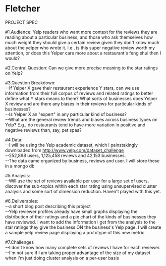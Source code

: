 Fletcher
========

PROJECT SPEC

#1.Audience:
Yelp readers who want more context for the reviews they are reading about a particular business, and those who
ask themselves how much weight they should give a certain review given they don't know much about the yelper who 
wrote it. I.e., is this super negative review worth my attention, or does this Yelper care more about 
a restaurant's feng shui then I would?

#2.Central Question:
Can we give more precise meaning to the star ratings on Yelp? 

#3.Question Breakdown:
<br>--If Yelper X gave their restaurant experience Y stars, can we use information from their full corpus 
of reviews and related ratings to better define what Y stars means to them?
<br-->What sorts of businesses does Yelper X review and are there any biases in their reviews for particular kinds of businesses?
<br>--Is Yelper X an "expert" in any particular kind of business?
<br>--What are the general review trends and biases across business types on Yelp? E.g., do restaurants tend to have more variation in positive and negative reviews than, say, pet spas?

#4.Data:
<br>--I will be using the Yelp academic dataset, which I painstakingly downloaded from http://www.yelp.com/dataset_challenge
<br>--252,898 users, 1,125,458 reviews and 42,153 businesses.
<br>--The data came organized by business, reviews and user. I will store these in a mongo db 

#5.Analysis:
<br>--Will use the set of reviews available per user for a large set of users, discover the sub-topics within each star rating using unsupervised cluster analysis and some sort of dimension reduction. Haven't played with this yet.

#6.Deliverables:
<br>--a short blog post describing this project
<br>--Yelp reviewer profiles already have small graphs displaying the distribution of their ratings and a pie chart of the kinds
of businesses they have reviewed. I want to add the information I get from the analysis to the star ratings they give the business
ON the business's Yelp page. I will create a sample yelp review page displaying a prototype of this new metric.

#7.Challenges
<br>--I don't know how many complete sets of reviews I have for each reviewer.
<br>--I'm not sure if I am taking proper advantage of the size of my dataset when I'm just doing cluster analysis
on a per-user basis

